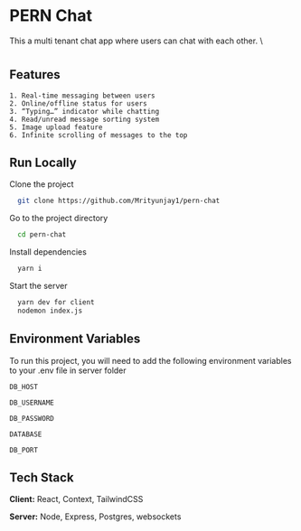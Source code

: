 # PERN Chat

This a multi tenant chat app where users can chat with each other. \

#

## Features

    1. Real-time messaging between users
    2. Online/offline status for users
    3. “Typing…” indicator while chatting
    4. Read/unread message sorting system
    5. Image upload feature
    6. Infinite scrolling of messages to the top

## Run Locally

Clone the project

```bash
  git clone https://github.com/Mrityunjay1/pern-chat
```

Go to the project directory

```bash
  cd pern-chat
```

Install dependencies

```bash
  yarn i
```

Start the server

```bash
  yarn dev for client
  nodemon index.js
```

## Environment Variables

To run this project, you will need to add the following environment variables to your .env file in server folder

`DB_HOST`

`DB_USERNAME`

`DB_PASSWORD`

`DATABASE`

`DB_PORT`

## Tech Stack

**Client:** React, Context, TailwindCSS

**Server:** Node, Express, Postgres, websockets
